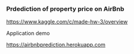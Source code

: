 ### Prdediction of property price on AirBnb
https://www.kaggle.com/c/made-hw-3/overview

Application demo

https://airbnbprediction.herokuapp.com
